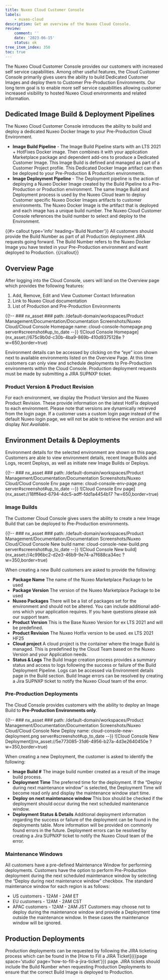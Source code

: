 ```yaml
---
title: Nuxeo Cloud Customer Console
labels:
    - nuxeo-cloud
description: Get an overview of the Nuxeo Cloud Console.
review:
    comment: ''
    date: '2023-06-15'
    status: ok
tree_item_index: 350
toc: true
---
```


The Nuxeo Cloud Customer Console provides our customers with increased self service capabilities. Among other useful features, the Cloud Customer Console primarily gives users the ability to build Dedicated Customer Images and deploy them to Customer Pre-Production Environments. Our long term goal is to enable more self service capabilities allowing customer increased visibility to hosted Nuxeo Cloud environments and related information.

## Dedicated Image Build & Deployment Pipelines

The Nuxeo Cloud Customer Console introduces the ability to build and deploy a dedicated Nuxeo Docker Image to your Pre-Production Cloud Environment.
-	**Image Build Pipeline** - The Image Build Pipeline starts with an LTS 2021 + HotFixes Docker image. Then combines it with your application Marketplace package and dependent add-ons to produce a Dedicated Customer Image. This Image Build is defined and managed as part of a Customer Project profile. This Dedicated Docker Image artifact can then be deployed to your Pre-Production & Production environments.
-	**Image Deployment Pipeline** - The Deployment pipeline is the action of deploying a Nuxeo Docker Image created by the Build Pipeline to a Pre-Production or Production environment. The same Image Build and Deployment process is used by the Nuxeo Cloud team to deploy Customer specific Nuxeo Docker Images artifacts to customer environments. The Nuxeo Docker Image is the artifact that is deployed and each image has a unique build number. The Nuxeo Cloud Customer Console references the build number to select and deploy to the Environment.

{{#> callout type='info' heading='Build Number'}}
All customers should provide the Build Number as part of all Production deployment JIRA requests going forward. The Build Number refers to the Nuxeo Docker Image you have tested in your Pre-Production environment and want deployed to Production.
{{/callout}}

## Overview Page

After logging into the Cloud Console, users will land on the Overview page which provides the following features:
1.	Add, Remove, Edit and View Customer Contact Information
2.	Link to Nuxeo Cloud documentation
3.	List of Production and Pre-Production Environments

{{!--     ### nx_asset ###
    path: /default-domain/workspaces/Product Management/Documentation/Documentation Screenshots/Nuxeo Cloud/Cloud Console Homepage
    name: cloud-console-homepage.png
    server#screenshot#up_to_date
--}}
![Cloud Console Homepage](nx_asset://675c9b0d-c30b-4ba9-869b-410d9375128e ?w=650,border=true)
 
Environment details can be accessed by clicking on the “eye” icon shown next to available environments listed on the Overview Page. At this time customers can only view and schedule deployments to Pre-Production environments within the Cloud Console. Production deployment requests must be made by submitting a JIRA SUPNXP ticket. 

### Product Version & Product Revision

For each environment, we display the Product Version and the Nuxeo Product Revision. These provide information on the latest HotFix deployed to each environment. 
Please note that versions are dynamically retrieved from the login page. If a customer uses a custom login page instead of the default Nuxeo login page, we will not be able to retrieve the version and will display _Not Available_.

## Environment Details & Deployments

Environment details for the selected environment are shown on this page. Customers are able to view environment details, recent Image Builds and Logs, recent Deploys, as well as initiate new Image Builds or Deploys. 

{{!--     ### nx_asset ###
    path: /default-domain/workspaces/Product Management/Documentation/Documentation Screenshots/Nuxeo Cloud/Cloud Console Env page
    name: cloud-console-env-page.png
    server#screenshot#up_to_date
--}}
![Cloud Console Env page](nx_asset://18fff4ed-6794-4dc5-adff-fdd1a4454b17 ?w=650,border=true)
 
### Image Builds

The Customer Cloud Console gives users the ability to create a new Image Build that can be deployed to Pre-Production environments. 

{{!--     ### nx_asset ###
    path: /default-domain/workspaces/Product Management/Documentation/Documentation Screenshots/Nuxeo Cloud/Cloud Console New build
    name: cloud-console-new-build.png
    server#screenshot#up_to_date
--}}
![Cloud Console New build](nx_asset://4c996bc2-d2e3-46b9-9e74-a7f688ca34ec ?w=350,border=true)
 
When creating a new Build customers are asked to provide the following: 
-	**Package Name** The name of the Nuxeo Marketplace Package to be used
-	**Package Version** The version of the Nuxeo Marketplace Package to be used
-	**Nuxeo Packages** There will be a list of packages set for the environment and should not be altered. You can include additional add-ons which your application requires. If you have questions please ask our support team.
-	**Product Version** This is the Base Nuxeo Version for ex LTS 2021 and will be predefined.
-	**Product Revision** The Nuxeo Hotfix version to be used. ex LTS 2021 HF25
-	**Cloud project** A cloud project is the container where the Image Build is managed. This is predefined by the Cloud Team based on the Nuxeo Version and your Application needs. 
-	**Status & Logs** The Build Image creation process provides a summary status and access to logs following the success or failure of the Build Deployment Pipeline. Logs can be accessed via Environment details page in the Build section. Build Image errors can be resolved by creating a Jira SUPNXP ticket to notify the Nuxeo Cloud team of the error.

### Pre-Production Deployments

The Cloud Console provides customers with the ability to deploy an Image Build to **Pre-Production Environments only**. 

{{!--     ### nx_asset ###
    path: /default-domain/workspaces/Product Management/Documentation/Documentation Screenshots/Nuxeo Cloud/Cloud Console New Deploy
    name: cloud-console-new-deployment.png
    server#screenshot#up_to_date
--}}
![Cloud Console New Deployment](nx_asset://5e773085-31d6-4956-b27a-4d3e2640450e ?w=350,border=true)
 
When creating a new Deployment, the customer is asked to identify the following: 
-	**Image Build #** The image build number created as a result of the image build process.
-	**Deployment Time** The preferred time for the deployment. If the “Deploy during next maintenance window” is selected, the Deployment Time will become read only and display the maintenance window start time. 
-	**Deploy on next maintenance window** This box should be checked if the deployment should occur during the next scheduled maintenance window. 
-	**Deployment Status & Details** Additional deployment information regarding the success or failure of the deployment can be found in the deployments table. More information will be provided on commonly found errors in the future. Deployment errors can be resolved by creating a Jira SUPNXP ticket to notify the Nuxeo Cloud team of the error. 

### Maintenance Windows

All customers have a pre-defined Maintenance Window for performing deployments. Customers have the option to perform Pre-Production deployment during the next scheduled maintenance window by selecting the “Deploy during next maintenance window” checkbox. 
The standard maintenance window for each region is as follows:
- US customers - 12AM - 2AM ET 
- EU customers - 12AM - 2AM CST 
- APAC customers - 12AM - 2AM JST
Customers may choose not to deploy during the maintenance window and provide a Deployment time outside the maintenance window. In these cases the maintenance window will be ignored.

## Production Deployments

Production deployments can be requested by following the JIRA ticketing process which can be found in the [How to Fill a JIRA Ticket]({{page space='studio' page='how-to-fill-a-jira-ticket'}}) page. JIRA tickets should include the Build Number when requesting Production Deployments to ensure that the correct Build Image is deployed to Production. 
